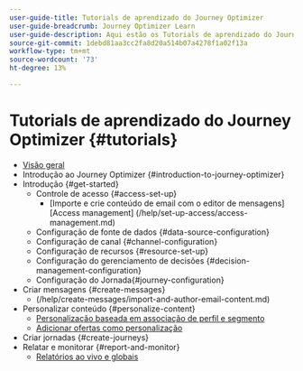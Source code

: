 ```yaml
---
user-guide-title: Tutorials de aprendizado do Journey Optimizer
user-guide-breadcrumb: Journey Optimizer Learn
user-guide-description: Aqui estão os Tutorials de aprendizado do Journey Optimizer.
source-git-commit: 1debd81aa3cc2fa8d20a514b07a4278f1a02f13a
workflow-type: tm+mt
source-wordcount: '73'
ht-degree: 13%

---
```



# Tutorials de aprendizado do Journey Optimizer {#tutorials}

+ [Visão geral](/help/overview.md)
+ Introdução ao Journey Optimizer {#introduction-to-journey-optimizer}
+ Introdução {#get-started}
   + Controle de acesso {#access-set-up}
      + [Importe e crie conteúdo de email com o editor de mensagens][Access management] (/help/set-up-access/access-management.md)
   + Configuração de fonte de dados {#data-source-configuration}
   + Configuração de canal {#channel-configuration}
   + Configuração de recursos {#resource-set-up}
   + Configuração do gerenciamento de decisões {#decision-management-configuration}
   + Configuração do Jornada{#journey-configuration}
+ Criar mensagens {#create-messages}
   + (/help/create-messages/import-and-author-email-content.md)
+ Personalizar conteúdo {#personalize-content}
   + [Personalização baseada em associação de perfil e segmento](/help/personalize-content/profile-and-segment-membership-based-personalization.md)
   + [Adicionar ofertas como personalização](/help/personalize-content/add-offer-decisioning-to-messages.md)
+ Criar jornadas {#create-journeys}
+ Relatar e monitorar {#report-and-monitor}
   + [Relatórios ao vivo e globais](/help/report-and-monitor/live-and-global-reports.md)
